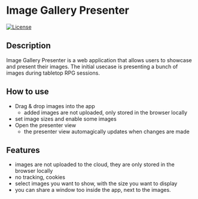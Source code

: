 # Image Gallery Presenter

[![License](https://img.shields.io/badge/license-MIT-blue.svg)](https://github.com/gsipos/image-gallery-presenter/blob/main/LICENSE)

## Description

Image Gallery Presenter is a web application that allows users to showcase and present their images.
The initial usecase is presenting a bunch of images during tabletop RPG sessions.

## How to use

- Drag & drop images into the app
  - added images are not uploaded, only stored in the browser locally
- set image sizes and enable some images
- Open the presenter view
    - the presenter view automagically updates when changes are made
 
## Features

- images are not uploaded to the cloud, they are only stored in the browser locally
- no tracking, cookies
- select images you want to show, with the size you want to display
- you can share a window too inside the app, next to the images.
